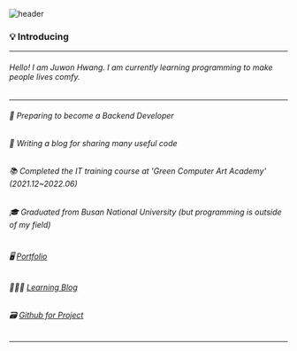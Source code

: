 ![header](https://capsule-render.vercel.app/api?type=soft&color=auto&height=150&section=header&text=Hi%20there!☺️&fontSize=50)

### 💡 Introducing

---

###### Hello!  I am Juwon Hwang. I am currently learning programming to make people lives comfy.
---
###### 🌱 Preparing to become a Backend Developer
###### 📝 Writing a blog for sharing many useful code
###### 📚 Completed the IT training course at 'Green Computer Art Academy' (2021.12~2022.06)
###### 🎓 Graduated from Busan National University (but programming is outside of my field)  
#

######  🖥 [Portfolio](https://won5354.wixsite.com/fwangjuwon)
######  👩🏻‍💻 [Learning Blog](https://blog.naver.com/fwangjuwon)
######  🗃 [Github for Project](https://github.com/emperor-juwon)

---

